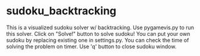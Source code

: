 # sudoku_backtracking
This is a visualized sudoku solver w/ backtracking. 
Use pygamevis.py to run this solver.
Click on "Solve!" button to solve sudoku!
You can put your own sudoku by replacing existing one in settings.py. 
You can check the time of solving the problem on timer. 
Use 'q' button to close sudoku window.
